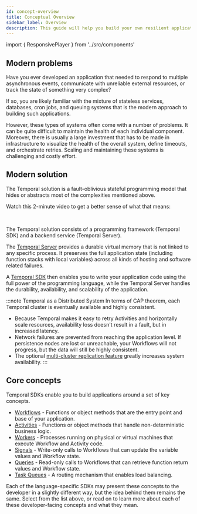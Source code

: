 ```yaml
---
id: concept-overview
title: Conceptual Overview
sidebar_label: Overview
description: This guide will help you build your own resilient applications using Temporal Workflow as Code™
---
```


import { ResponsivePlayer } from '../src/components'

## Modern problems

Have you ever developed an application that needed to respond to multiple asynchronous events, communicate with unreliable external resources, or track the state of something very complex?

If so, you are likely familiar with the mixture of stateless services, databases, cron jobs, and queuing systems that is the modern approach to building such applications.

However, these types of systems often come with a number of problems.
It can be quite difficult to maintain the health of each individual component.
Moreover, there is usually a large investment that has to be made in infrastructure to visualize the health of the overall system, define timeouts, and orchestrate retries.
Scaling and maintaining these systems is challenging and costly effort.

## Modern solution

The Temporal solution is a fault-oblivious stateful programming model that hides or abstracts most of the complexities mentioned above.

Watch this 2-minute video to get a better sense of what that means:

<ResponsivePlayer url='https://www.youtube.com/watch?v=f-18XztyN6c'/>

<br/>

The Temporal solution consists of a programming framework (Temporal SDK) and a backend service (Temporal Server).

The [Temporal Server](/docs/server/introduction) provides a durable virtual memory that is not linked to any specific process.
It preserves the full application state (including function stacks with local variables) across all kinds of hosting and software related failures.

A [Temporal SDK](/application-development) then enables you to write your application code using the full power of the programming language, while the Temporal Server handles the durability, availability, and scalability of the application.

:::note Temporal as a Distributed System
In terms of CAP theorem, each Temporal cluster is eventually available and highly consistent.

- Because Temporal makes it easy to retry Activities and horizontally scale resources, availability loss doesn't result in a fault, but in increased latency.
- Network failures are prevented from reaching the application level.
If persistence nodes are lost or unreachable, your Workflows will not progress, but the data will still be highly consistent.
- The optional [multi-cluster replication feature](https://docs.temporal.io/docs/server/versions-and-dependencies/#multi-cluster-replication) greatly increases system availability.
:::

## Core concepts

Temporal SDKs enable you to build applications around a set of key concepts.

- [Workflows](/docs/concept-workflows) - Functions or object methods that are the entry point and base of your application.
- [Activities](/docs/concept-activities) - Functions or object methods that handle non-deterministic business logic.
- [Workers](/docs/concept-workers) - Processes running on physical or virtual machines that execute Workflow and Activity code.
- [Signals](/docs/concept-signals) - Write-only calls to Workflows that can update the variable values and Workflow state.
- [Queries](/docs/concept-queries) - Read-only calls to Workflows that can retrieve function return values and Workflow state.
- [Task Queues](/docs/concept-task-queues) - A routing mechanism that enables load balancing.

Each of the language-specific SDKs may present these concepts to the developer in a slightly different way, but the idea behind them remains the same.
Select from the list above, or read on to learn more about each of these developer-facing concepts and what they mean.
